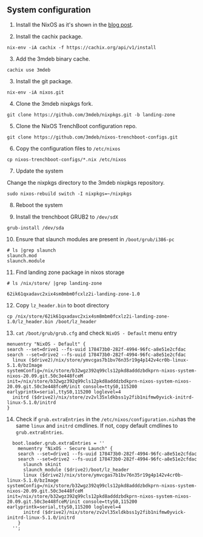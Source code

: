## System configuration

1. Install the NixOS as it's shown in the [blog post](#).

2. Install the cachix package.

```
nix-env -iA cachix -f https://cachix.org/api/v1/install
```

3. Add the 3mdeb binary cache.

```
cachix use 3mdeb
```

3. Install the git package.

```
nix-env -iA nixos.git
```

4. Clone the 3mdeb nixpkgs fork.

```
git clone https://github.com/3mdeb/nixpkgs.git -b landing-zone
```

5. Clone the NixOS TrenchBoot configuration repo.

```
git clone https://github.com/3mdeb/nixos-trenchboot-configs.git
```

6. Copy the configuration files to `/etc/nixos`

```
cp nixos-trenchboot-configs/*.nix /etc/nixos
```

7. Update the system

Change the nixpkgs directory to the 3mdeb nixpkgs repository.

```
sudo nixos-rebuild switch -I nixpkgs=~/nixpkgs
```

8. Reboot the system


9. Install the trenchboot GRUB2 to `/dev/sdX`

```
grub-install /dev/sda
```

10. Ensure that slaunch modules are present in `/boot/grub/i386-pc`

```
# ls |grep slaunch
slaunch.mod
slaunch.module
```

11. Find landing zone package in nixos storage

```
# ls /nix/store/ |grep landing-zone

62ik61qxadavc2xix4sm8mbm0fcxlz2i-landing-zone-1.0
```

12. Copy `lz_header.bin` to boot directory

```
cp /nix/store/62ik61qxadavc2xix4sm8mbm0fcxlz2i-landing-zone-1.0/lz_header.bin /boot/lz_header
```

13. `cat` `/boot/grub/grub.cfg` and check `NixOS - Default` menu entry

```
menuentry "NixOS - Default" {
search --set=drive1 --fs-uuid 178473b0-282f-4994-96fc-a8e51e2cfdac
search --set=drive2 --fs-uuid 178473b0-282f-4994-96fc-a8e51e2cfdac
  linux ($drive2)/nix/store/ymvcgas7b1bv76n35r19g4p142v4cr0b-linux-5.1.0/bzImage systemConfig=/nix/store/b32wgz392q99cls12pkd8adddzbdkprn-nixos-system-nixos-20.09.git.50c3e448fceM init=/nix/store/b32wgz392q99cls12pkd8adddzbdkprn-nixos-system-nixos-20.09.git.50c3e448fceM/init console=ttyS0,115200 earlyprintk=serial,ttyS0,115200 loglevel=4
  initrd ($drive2)/nix/store/zv2vl35xldkbss1y2fib1nifmw0yvick-initrd-linux-5.1.0/initrd
}
```

14. Check if `grub.extraEntries` in the `/etc/nixos/configuration.nix`has the
same `linux` and `initrd` cmdlines. If not, copy default cmdlines to
`grub.extraEntries`.

```
  boot.loader.grub.extraEntries = ''
    menuentry "NixOS - Secure Launch" {
    search --set=drive1 --fs-uuid 178473b0-282f-4994-96fc-a8e51e2cfdac
    search --set=drive2 --fs-uuid 178473b0-282f-4994-96fc-a8e51e2cfdac
      slaunch skinit
      slaunch_module ($drive2)/boot/lz_header
      linux ($drive2)/nix/store/ymvcgas7b1bv76n35r19g4p142v4cr0b-linux-5.1.0/bzImage systemConfig=/nix/store/b32wgz392q99cls12pkd8adddzbdkprn-nixos-system-nixos-20.09.git.50c3e448fceM init=/nix/store/b32wgz392q99cls12pkd8adddzbdkprn-nixos-system-nixos-20.09.git.50c3e448fceM/init console=ttyS0,115200 earlyprintk=serial,ttyS0,115200 loglevel=4
      initrd ($drive2)/nix/store/zv2vl35xldkbss1y2fib1nifmw0yvick-initrd-linux-5.1.0/initrd
    }
  '';
```


